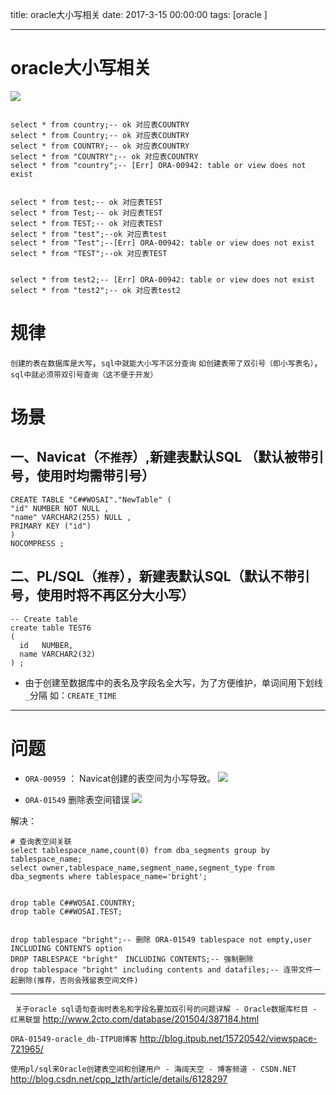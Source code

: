 
title: oracle大小写相关
date: 2017-3-15 00:00:00
tags: [oracle ]


---


# oracle大小写相关
![]( http://7xnbs3.com1.z0.glb.clouddn.com/17-5-31/90238236.jpg)


```

select * from country;-- ok 对应表COUNTRY
select * from Country;-- ok 对应表COUNTRY
select * from COUNTRY;-- ok 对应表COUNTRY
select * from "COUNTRY";-- ok 对应表COUNTRY
select * from "country";-- [Err] ORA-00942: table or view does not exist


select * from test;-- ok 对应表TEST
select * from Test;-- ok 对应表TEST
select * from TEST;-- ok 对应表TEST
select * from "test";--ok 对应表test
select * from "Test";--[Err] ORA-00942: table or view does not exist
select * from "TEST";--ok 对应表TEST


select * from test2;-- [Err] ORA-00942: table or view does not exist
select * from "test2";-- ok 对应表test2
```


# 规律
`创建的表在数据库是大写`，`sql中就能大小写不区分查询`
`如创建表带了双引号（即小写表名）`，`sql中就必须带双引号查询（这不便于开发） `


# 场景
## 一、Navicat（`不推荐`）,新建表默认SQL （默认被带引号，使用时均需带引号）
```
CREATE TABLE "C##WOSAI"."NewTable" (
"id" NUMBER NOT NULL ,
"name" VARCHAR2(255) NULL ,
PRIMARY KEY ("id")
)
NOCOMPRESS ;
```


## 二、PL/SQL（`推荐`），新建表默认SQL（默认不带引号，使用时将不再区分大小写）
```
-- Create table
create table TEST6
(
  id   NUMBER,
  name VARCHAR2(32)
) ;
```
- 由于创建至数据库中的表名及字段名全大写，为了方便维护，单词间用下划线`_`分隔
如：`CREATE_TIME`


---
# 问题
- `ORA-00959` ： Navicat创建的表空间为小写导致。  ![](http://7xnbs3.com1.z0.glb.clouddn.com/17-5-31/5458590.jpg)


- `ORA-01549` 删除表空间错误
![]( http://7xnbs3.com1.z0.glb.clouddn.com/17-5-31/37391008.jpg)


解决：
```
# 查询表空间关联
select tablespace_name,count(0) from dba_segments group by tablespace_name;
select owner,tablespace_name,segment_name,segment_type from dba_segments where tablespace_name='bright';


drop table C##WOSAI.COUNTRY;
drop table C##WOSAI.TEST;


drop tablespace "bright";-- 删除 ORA-01549 tablespace not empty,user INCLUDING CONTENTS option
DROP TABLESPACE "bright"　INCLUDING CONTENTS;-- 强制删除
drop tablespace "bright" including contents and datafiles;-- 连带文件一起删除(推荐，否则会残留表空间文件)
```




---
` 关于oracle sql语句查询时表名和字段名要加双引号的问题详解 - Oracle数据库栏目 - 红黑联盟`
http://www.2cto.com/database/201504/387184.html


`ORA-01549-oracle_db-ITPUB博客`
http://blog.itpub.net/15720542/viewspace-721965/



`使用pl/sql来Oracle创建表空间和创建用户 - 海阔天空 - 博客频道 - CSDN.NET`
http://blog.csdn.net/cpp_lzth/article/details/6128297
